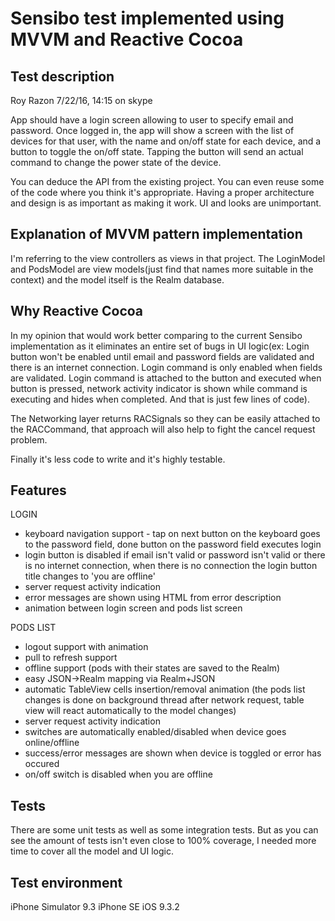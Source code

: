 Sensibo test implemented using MVVM and Reactive Cocoa
=================

## Test description
Roy Razon 7/22/16, 14:15 on skype

App should have a login screen allowing to user to specify email and password. Once logged in, the app will show a screen with the list of devices for that user, with the name and on/off state for each device, and a button to toggle the on/off state. Tapping the button will send an actual command to change the power state of the device.

You can deduce the API from the existing project. You can even reuse some of the code where you think it's appropriate.
Having a proper architecture and design is as important as making it work. UI and looks are unimportant.

## Explanation of MVVM pattern implementation
I'm referring to the view controllers as views in that project. The LoginModel and PodsModel are view models(just find that names more suitable in the context) and the model itself is the Realm database.

## Why Reactive Cocoa
In my opinion that would work better comparing to the current Sensibo implementation as it eliminates an entire set of bugs in UI logic(ex: Login button won't be enabled until email and password fields are validated and there is an internet connection.  Login command is only enabled when fields are validated. Login command is attached to the button and executed when button is pressed, network activity indicator is shown while command is executing and hides when completed. And that is just few lines of code).

The Networking layer returns RACSignals so they can be easily attached to the RACCommand, that approach will also help to fight the cancel request problem.

Finally it's less code to write and it's highly testable.

## Features

LOGIN
- keyboard navigation support - tap on next button on the keyboard goes to the password field, done button on the password field executes login
- login button is disabled if email isn't valid or password isn't valid or there is no internet connection, when there is no connection the login button title changes to 'you are offline'
- server request activity indication
- error messages are shown using HTML from error description
- animation between login screen and pods list screen

PODS LIST
- logout support with animation
- pull to refresh support
- offline support (pods with their states are saved to the Realm)
- easy JSON->Realm mapping via Realm+JSON
- automatic TableView cells insertion/removal animation (the pods list changes is done on background thread after network request, table view will react automatically to the model changes)
- server request activity indication
- switches are automatically enabled/disabled when device goes online/offline
- success/error messages are shown when device is toggled or error has occured
- on/off switch is disabled when you are offline

## Tests
There are some unit tests as well as some integration tests. But as you can see the amount of tests isn't even close to 100% coverage, I needed more time to cover all the model and UI logic.

## Test environment
iPhone Simulator 9.3
iPhone SE iOS 9.3.2
